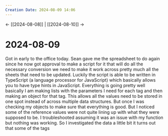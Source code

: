 ```yaml
---
Creation Date: 2024-08-09 14:06
---
```


<- [[2024-08-08]] | [[2024-08-10]]  ->

# 2024-08-09
Got in early to the office today. Sean gave me the spreadsheet to do again since he now got approval to make a script for it that will do all the necessary conversion we need to make it work across pretty much all the sheets that need to be updated.  Luckily the script is able to be written in TypeScript (a language processor for JavaScript) which basically allows you to have type hints in JavaScript. Everything is going pretty well basically I am making lists with the parameters I need for each tag and then making an object for that tag. This allows all the values need to be stored in one spot instead of across multiple data structures. But once I was checking my objects to make sure that everything is good. But I noticed some of the reference values were not quite lining up with what they were supposed to be. I troubleshooted assuming it was an issue with my function but nothing was working. So I investigated the data a little bit it turns out that some of the tags